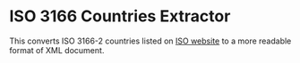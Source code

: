 # ISO 3166 Countries Extractor #

This converts ISO 3166-2 countries listed on [ISO website](http://www.iso.org/iso/home/standards/country_codes.htm) to a more readable format of XML document.
